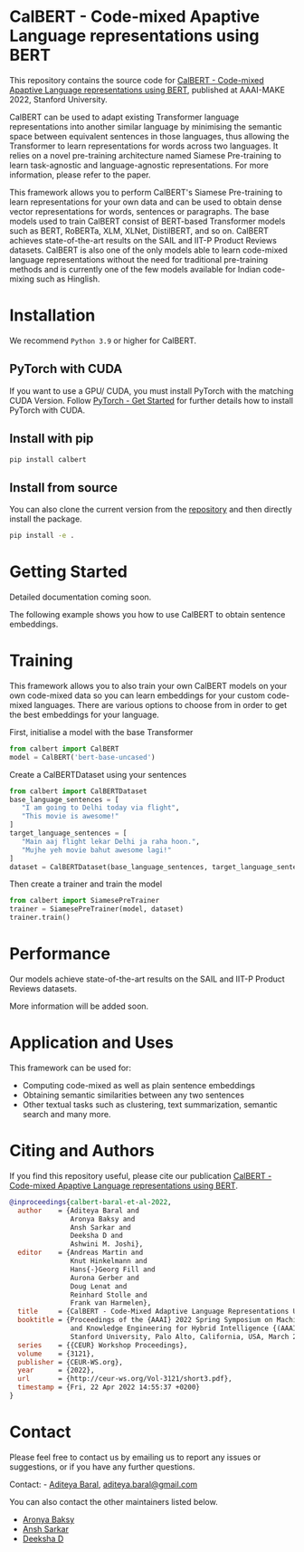 # CalBERT - Code-mixed Apaptive Language representations using BERT

This repository contains the source code
for [CalBERT - Code-mixed Apaptive Language representations using BERT](http://ceur-ws.org/Vol-3121/short3.pdf),
published at AAAI-MAKE 2022, Stanford University.

CalBERT can be used to adapt existing Transformer language representations into another similar language by minimising
the semantic space between equivalent sentences in those languages, thus allowing the Transformer to learn
representations for words across two languages. It relies on a novel pre-training architecture named Siamese Pre-training to learn task-agnostic and language-agnostic
representations. For more information, please refer to the paper.

This framework allows you to perform CalBERT's Siamese Pre-training to learn representations for your own data and can be used to obtain dense vector representations for words, sentences or paragraphs. The base models used to 
train CalBERT consist of BERT-based Transformer models such as BERT, RoBERTa, XLM, XLNet, DistilBERT, and so on. 
CalBERT achieves state-of-the-art results on the SAIL and IIT-P Product Reviews datasets. CalBERT is also one of the
only models able to learn code-mixed language representations without the need for traditional pre-training methods and 
is currently one of the few models available for Indian code-mixing such as Hinglish.

# Installation

We recommend `Python 3.9` or higher for CalBERT.

## PyTorch with CUDA

If you want to use a GPU/ CUDA, you must install PyTorch with the matching CUDA Version. Follow 
[PyTorch - Get Started](https://pytorch.org/get-started/locally/) for further details how to install PyTorch with CUDA.

## Install with pip
   ```bash
   pip install calbert
   ```

## Install from source
You can also clone the current version from the [repository](https://github.com/aditeyabaral/calbert) and then directly 
install the package.
   ```bash
   pip install -e .
   ```

# Getting Started

Detailed documentation coming soon.

The following example shows you how to use CalBERT to obtain sentence embeddings.

# Training

This framework allows you to also train your own CalBERT models on your own code-mixed data so you can learn
embeddings for your custom code-mixed languages. There are various options to choose from in order to get the best
embeddings for your language.

First, initialise a model with the base Transformer
```python
from calbert import CalBERT
model = CalBERT('bert-base-uncased')
```

Create a CalBERTDataset using your sentences
```python
from calbert import CalBERTDataset
base_language_sentences = [
   "I am going to Delhi today via flight",
   "This movie is awesome!"
]
target_language_sentences = [
   "Main aaj flight lekar Delhi ja raha hoon.",
   "Mujhe yeh movie bahut awesome lagi!"
]
dataset = CalBERTDataset(base_language_sentences, target_language_sentences)
```

Then create a trainer and train the model
```python
from calbert import SiamesePreTrainer
trainer = SiamesePreTrainer(model, dataset)
trainer.train()
```

# Performance

Our models achieve state-of-the-art results on the SAIL and IIT-P Product Reviews datasets.

More information will be added soon.

# Application and Uses

This framework can be used for:

- Computing code-mixed as well as plain sentence embeddings
- Obtaining semantic similarities between any two sentences
- Other textual tasks such as clustering, text summarization, semantic search and many more.

# Citing and Authors

If you find this repository useful, please cite our publication [CalBERT - Code-mixed Apaptive Language representations using BERT](http://ceur-ws.org/Vol-3121/short3.pdf).

```bibtex
@inproceedings{calbert-baral-et-al-2022,
  author    = {Aditeya Baral and
               Aronya Baksy and
               Ansh Sarkar and
               Deeksha D and
               Ashwini M. Joshi},
  editor    = {Andreas Martin and
               Knut Hinkelmann and
               Hans{-}Georg Fill and
               Aurona Gerber and
               Doug Lenat and
               Reinhard Stolle and
               Frank van Harmelen},
  title     = {CalBERT - Code-Mixed Adaptive Language Representations Using {BERT}},
  booktitle = {Proceedings of the {AAAI} 2022 Spring Symposium on Machine Learning
               and Knowledge Engineering for Hybrid Intelligence {(AAAI-MAKE} 2022),
               Stanford University, Palo Alto, California, USA, March 21-23, 2022},
  series    = {{CEUR} Workshop Proceedings},
  volume    = {3121},
  publisher = {CEUR-WS.org},
  year      = {2022},
  url       = {http://ceur-ws.org/Vol-3121/short3.pdf},
  timestamp = {Fri, 22 Apr 2022 14:55:37 +0200}
}
```

# Contact

Please feel free to contact us by emailing us to report any issues or suggestions, or if you have any further
questions.

Contact: - [Aditeya Baral](https://aditeyabaral.github.io/), [aditeya.baral@gmail.com](mailto:aditeya.baral@gmail.com)

You can also contact the other maintainers listed below.

- [Aronya Baksy](mailto:abaksy@gmail.com)
- [Ansh Sarkar](mailto:anshsarkar1@gmail.com)
- [Deeksha D](mailto:deekshad132@gmail.com)